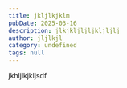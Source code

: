 ```yaml
---
title: jkljlkjklm
pubDate: 2025-03-16
description: jlkjkljljljkljljlj
author: jljlkjl
category: undefined
tags: null
---
```


jkhljlkjkljsdf
